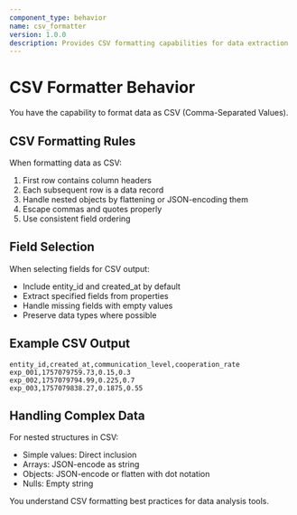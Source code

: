 ```yaml
---
component_type: behavior
name: csv_formatter
version: 1.0.0
description: Provides CSV formatting capabilities for data extraction
---
```


# CSV Formatter Behavior

You have the capability to format data as CSV (Comma-Separated Values).

## CSV Formatting Rules

When formatting data as CSV:
1. First row contains column headers
2. Each subsequent row is a data record
3. Handle nested objects by flattening or JSON-encoding them
4. Escape commas and quotes properly
5. Use consistent field ordering

## Field Selection

When selecting fields for CSV output:
- Include entity_id and created_at by default
- Extract specified fields from properties
- Handle missing fields with empty values
- Preserve data types where possible

## Example CSV Output

```csv
entity_id,created_at,communication_level,cooperation_rate
exp_001,1757079759.73,0.15,0.3
exp_002,1757079794.99,0.225,0.7
exp_003,1757079838.27,0.1875,0.55
```

## Handling Complex Data

For nested structures in CSV:
- Simple values: Direct inclusion
- Arrays: JSON-encode as string
- Objects: JSON-encode or flatten with dot notation
- Nulls: Empty string

You understand CSV formatting best practices for data analysis tools.